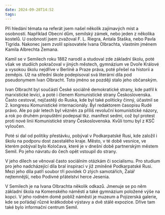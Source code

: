 ```yaml
---
date: 2024-09-28T14:52
tags:
---
```

Při hledání témata na referát jsem našel několik zajímavých míst a osobností. Například Obecní dům, semilský zámek, nebo jeden z několika kostelů. U osobností jsem zvažoval F. L. Riegra, Antala Staška, nebo Pavla Tigrida. Nakonec jsem zvolil spisovatele Ivana Olbrachta, vlastním jménem Kamila Albrechta Zemana.

Kamil se v Semilech roku 1882 narodil a studoval zde základní školu, poté však ve studiích pokračoval v jiných městech, gymnázium ve Dvoře Králové a vysokou školu nejdříve v Berlíně a Praze práva, poté přešel na historii a zeměpis. Už na střední škole podepisoval svá literární díla pod pseudonymem Ivan Olbracht. Toto jméno se později stalo jeho občanským.

Ivan Olbracht byl součástí České sociálně demokratické strany, kde patřil k marxistické levici, a poté i členem Komunistické strany Československa. Často cestoval, nejčastěji do Ruska, kde byl také politicky činný, účastnil se 2. kongresu Komunistické internacionály. Byl redaktorem časopisu Rudé právo. Ale po pár letech byl vězněn za příliš revoluční komunistické názory, a rok po druhém propuštění podepsal tkz. manifest sedmi, což byl protest proti nové linii Komunistické strany Československa. Kvůli tomu byl z KSČ vyloučen.

Poté si dal od politiky přestávku, pobýval v Podkarpatské Rusi, kde založil i školu na podporu dost zaostalého kraje. Město, v té době vesnice, ve kterém pobýval bylo Koločava, které je v dnešní době partnerským městem Semil. Po jeho návratu do čech opět vstoupil do strany.

V jeho dílech se věnoval často sociálním otázkám či socialismu. Pro studium pro jeho nadcházející díla bral inspiraci v již zmíněné Podkarpatské Rusi.
Mezi jeho díla patří soubor tří povídek O zlých samotářích, Žalář nejtemnější, nebo Podivné přátelství herce Jesenia.

V Semilech je na Ivana Olbrachta několik odkazů. Jmenuje se po něm základní škola na Komenského náměstí a také gymnázium položené výše na kopci. V jeho rodném domě poblíž náměstí je muzeum a Pojizerská galerie, kde se pořádají různé krátkodobé výstavy a dvě stálé expozice. Dříve tam také bylo informační centrum Semil.